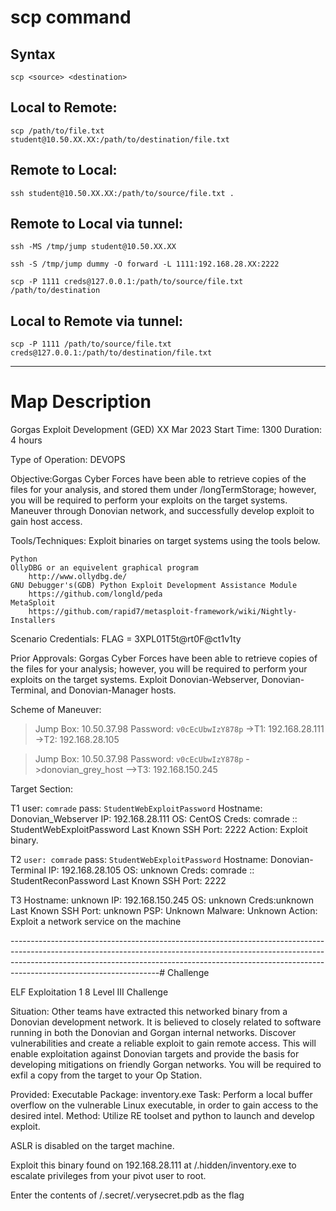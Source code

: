 # scp command

## Syntax
```
scp <source> <destination>
```

## Local to Remote:
```
scp /path/to/file.txt student@10.50.XX.XX:/path/to/destination/file.txt
```

## Remote to Local:
```
ssh student@10.50.XX.XX:/path/to/source/file.txt .
```

## Remote to Local via tunnel:
```
ssh -MS /tmp/jump student@10.50.XX.XX

ssh -S /tmp/jump dummy -O forward -L 1111:192.168.28.XX:2222

scp -P 1111 creds@127.0.0.1:/path/to/source/file.txt /path/to/destination
```

## Local to Remote via tunnel:
```
scp -P 1111 /path/to/source/file.txt creds@127.0.0.1:/path/to/destination/file.txt
```
-------------------------------------------------------------------------------------------------------------------------------------------------------------------------------------------------------------------------------------------------------------------------------
# Map Description

Gorgas Exploit Development (GED)
XX Mar 2023
Start Time: 1300
Duration: 4 hours

Type of Operation: DEVOPS

Objective:Gorgas Cyber Forces have been able to retrieve copies of the files for your analysis, and stored them under /longTermStorage; however, you will be required to perform your exploits on the target systems. Maneuver through Donovian network, and successfully develop exploit to gain host access.

Tools/Techniques: Exploit binaries on target systems using the tools below.

    Python
    OllyDBG or an equivelent graphical program
        http://www.ollydbg.de/
    GNU Debugger's(GDB) Python Exploit Development Assistance Module
        https://github.com/longld/peda
    MetaSploit
        https://github.com/rapid7/metasploit-framework/wiki/Nightly-Installers

Scenario Credentials: FLAG = 3XPL01T5t@rt0F@ct1v1ty

Prior Approvals: Gorgas Cyber Forces have been able to retrieve copies of the files for your analysis; however, you will be required to perform your exploits on the target systems. Exploit Donovian-Webserver, Donovian-Terminal, and Donovian-Manager hosts.

Scheme of Maneuver:
>Jump Box: 10.50.37.98
>Password: ```v0cEcUbwIzY878p```
->T1: 192.168.28.111
->T2: 192.168.28.105

>Jump Box: 10.50.37.98
>Password: ```v0cEcUbwIzY878p```
->donovian_grey_host
-->T3: 192.168.150.245

Target Section:

T1 
user: ```comrade```
pass: ```StudentWebExploitPassword```
Hostname: Donovian_Webserver
IP: 192.168.28.111
OS: CentOS
Creds: comrade :: StudentWebExploitPassword
Last Known SSH Port: 2222
Action: Exploit binary.

T2 
```user: comrade```
pass: ```StudentWebExploitPassword```
Hostname: Donovian-Terminal
IP: 192.168.28.105
OS: unknown
Creds: comrade :: StudentReconPassword
Last Known SSH Port: 2222

T3
Hostname: unknown
IP: 192.168.150.245
OS: unknown
Creds:unknown
Last Known SSH Port: unknown
PSP: Unknown
Malware: Unknown
Action: Exploit a network service on the machine

-------------------------------------------------------------------------------------------------------------------------------------------------------------------------------------------------------------------------------------------------------------------------------# Challenge

ELF Exploitation 1
8
Level III Challenge

Situation: Other teams have extracted this networked binary from a Donovian development network. It is believed to closely related to software running in both the Donovian and Gorgan internal networks. Discover vulnerabilities and create a reliable exploit to gain remote access. This will enable exploitation against Donovian targets and provide the basis for developing mitigations on friendly Gorgan networks. You will be required to exfil a copy from the target to your Op Station.

Provided: Executable Package: inventory.exe
Task: Perform a local buffer overflow on the vulnerable Linux executable, in order to gain access to the desired intel.
Method: Utilize RE toolset and python to launch and develop exploit.

ASLR is disabled on the target machine.

Exploit this binary found on 192.168.28.111 at /.hidden/inventory.exe to escalate privileges from your pivot user to root.

Enter the contents of /.secret/.verysecret.pdb as the flag


